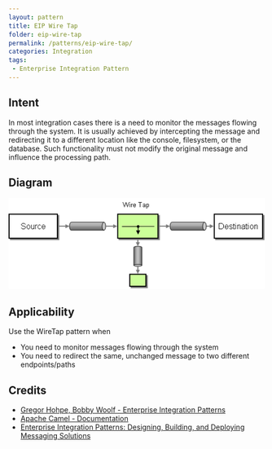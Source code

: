 ```yaml
---
layout: pattern
title: EIP Wire Tap
folder: eip-wire-tap
permalink: /patterns/eip-wire-tap/
categories: Integration
tags:
 - Enterprise Integration Pattern
---
```


## Intent
In most integration cases there is a need to monitor the messages flowing through the system. It is usually achieved
by intercepting the message and redirecting it to a different location like the console, filesystem, or the database.
Such functionality must not modify the original message and influence the processing path.

## Diagram
![alt text](./etc/wiretap.gif "Wire Tap")

## Applicability
Use the WireTap pattern when

* You need to monitor messages flowing through the system
* You need to redirect the same, unchanged message to two different endpoints/paths

## Credits

* [Gregor Hohpe, Bobby Woolf - Enterprise Integration Patterns](http://www.enterpriseintegrationpatterns.com/patterns/messaging/WireTap.html)
* [Apache Camel - Documentation](http://camel.apache.org/wire-tap.html)
* [Enterprise Integration Patterns: Designing, Building, and Deploying Messaging Solutions](https://www.amazon.com/gp/product/0321200683/ref=as_li_tl?ie=UTF8&camp=1789&creative=9325&creativeASIN=0321200683&linkCode=as2&tag=javadesignpat-20&linkId=122e0cff74eedd004cc81a3ecfa623cf)
